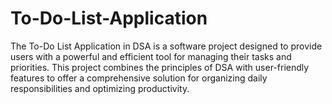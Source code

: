 # To-Do-List-Application
The To-Do List Application in DSA is a software project designed to provide users with a powerful and efficient tool for managing their tasks and priorities. This project combines the principles of DSA with user-friendly features to offer a comprehensive solution for organizing daily responsibilities and optimizing productivity.
